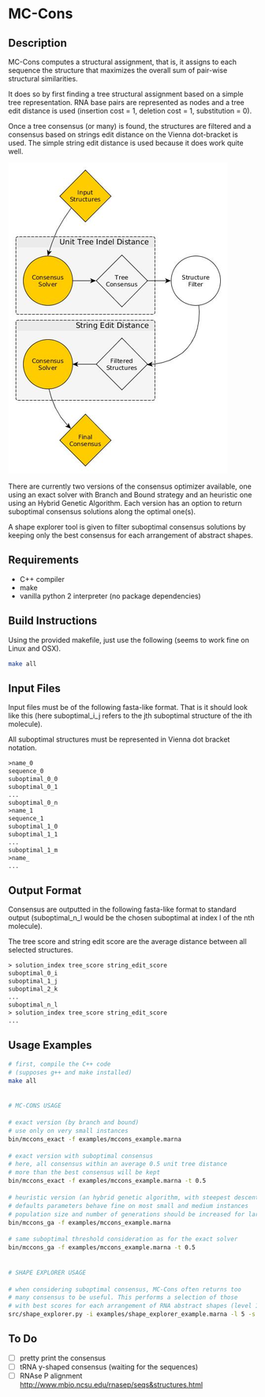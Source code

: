# MC-Cons


## Description

MC-Cons computes a structural assignment, that is, it assigns to each sequence
the structure that maximizes the overall sum of pair-wise structural
similarities.


It does so by first finding a tree structural assignment based on a simple
tree representation.
RNA base pairs are represented as nodes and a tree edit distance is used
(insertion cost = 1, deletion cost = 1, substitution = 0).

Once a tree consensus (or many) is found, the structures are filtered and a
consensus based on strings edit distance on the Vienna dot-bracket is used.
The simple string edit distance is used because it does work quite well.


![](article/figs/mccons_flowchart2.jpg)


There are currently two versions of the consensus optimizer available,
one using an exact solver with Branch and Bound strategy and an heuristic
one using an Hybrid Genetic Algorithm. Each version has an option to return
suboptimal consensus solutions along the optimal one(s).


A shape explorer tool is given to filter suboptimal consensus solutions by
keeping only the best consensus for each arrangement of abstract shapes.


## Requirements

- C++ compiler
- make
- vanilla python 2 interpreter (no package dependencies)



## Build Instructions

Using the provided makefile, just use the following (seems to work fine
on Linux and OSX).

```bash
make all
```


## Input Files

Input files must be of the following fasta-like format.
That is it should look like this (here suboptimal\_i\_j
refers to the jth suboptimal structure of the ith molecule).

All suboptimal structures must be represented in Vienna dot bracket notation.

    >name_0
    sequence_0
    suboptimal_0_0
    suboptimal_0_1
    ...
    suboptimal_0_n
    >name_1
    sequence_1
    suboptimal_1_0
    suboptimal_1_1
    ...
    suboptimal_1_m
    >name_
    ...


## Output Format

Consensus are outputted in the following fasta-like format to standard
output (suboptimal\_n\_l would be the chosen suboptimal at index l of
the nth molecule).

The tree score and string edit score are the average
distance between all selected structures.

    > solution_index tree_score string_edit_score
    suboptimal_0_i
    suboptimal_1_j
    suboptimal_2_k
    ...
    suboptimal_n_l
    > solution_index tree_score string_edit_score
    ...


## Usage Examples

```bash
# first, compile the C++ code
# (supposes g++ and make installed)
make all


# MC-CONS USAGE

# exact version (by branch and bound)
# use only on very small instances
bin/mccons_exact -f examples/mccons_example.marna

# exact version with suboptimal consensus
# here, all consensus within an average 0.5 unit tree distance
# more than the best consensus will be kept
bin/mccons_exact -f examples/mccons_example.marna -t 0.5

# heuristic version (an hybrid genetic algorithm, with steepest descent)
# defaults parameters behave fine on most small and medium instances
# population size and number of generations should be increased for large instances
bin/mccons_ga -f examples/mccons_example.marna

# same suboptimal threshold consideration as for the exact solver
bin/mccons_ga -f examples/mccons_example.marna -t 0.5


# SHAPE EXPLORER USAGE

# when considering suboptimal consensus, MC-Cons often returns too
# many consensus to be useful. This performs a selection of those
# with best scores for each arrangement of RNA abstract shapes (level 1, 3 or 5)
src/shape_explorer.py -i examples/shape_explorer_example.marna -l 5 -s

```


## To Do
- [ ] pretty print the consensus
- [ ] tRNA y-shaped consensus (waiting for the sequences)
- [ ] RNAse P alignment http://www.mbio.ncsu.edu/rnasep/seqs&structures.html
